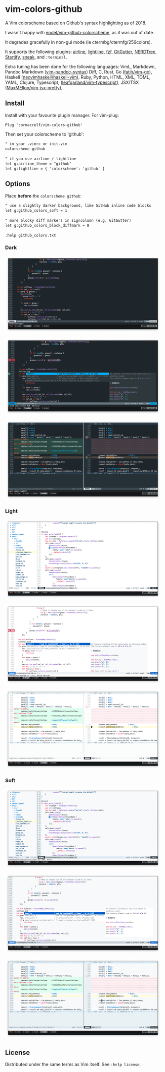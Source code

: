 # vim-colors-github

A Vim colorscheme based on Github's syntax highlighting as of 2018.

I wasn't happy with [endel/vim-github-colorscheme](https://github.com/endel/vim-github-colorscheme), as it was out of date.

It degrades gracefully in non-gui mode (ie ctermbg/ctermfg/256colors).

It supports the following plugins:
[airline](https://github.com/vim-airline/vim-airline),
[lightline](https://github.com/vim-airline/lightline),
[fzf](https://github.com/junegunn/fzf),
[GitGutter](https://github.com/airblade/vim-gitgutter),
[NERDTree](https://github.com/scrooloose/nerdtree),
[Startify](https://github.com/mhinz/vim-startify),
[sneak](https://github.com/justinmk/vim-sneak),
and `:terminal`.

Extra tuning has been done for the following languages:
VimL, Markdown, Pandoc Markdown 
([vim-pandoc-syntax](https://github.com/vim-pandoc/vim-pandoc-syntax))
Diff, C, Rust,
Go ([fatih/vim-go](https://github.com/fatih/vim-go)),
Haskell 
([neovimhaskell/haskell-vim](https://github.com/neovimhaskell/haskell-vim)),
Ruby, Python, HTML, XML, TOML, YAML, Clojure, Typescript,
([leafgarland/vim-typescript](https://github.com/leafgarland/vim-typescript)),
JSX/TSX 
([MaxMEllon/vim-jsx-pretty](https://github.com/MaxMEllon/vim-jsx-pretty)),. 


## Install

Install with your favourite plugin manager. For vim-plug:

```viml
Plug 'cormacrelf/vim-colors-github'
```

Then set your colorscheme to 'github':

```viml
" in your .vimrc or init.vim
colorscheme github

" if you use airline / lightline
let g:airline_theme = "github"
let g:lightline = { 'colorscheme': 'github' }
```

## Options

Place **before** the `colorscheme github`:

```viml
" use a slightly darker background, like GitHub inline code blocks
let g:github_colors_soft = 1

" more blocky diff markers in signcolumn (e.g. GitGutter)
let g:github_colors_block_diffmark = 0

:help github_colors.txt
```

### Dark

![Dark](shots/dark.png)

![Dark UI](shots/dark-ui-elements.png)

![Dark Diff](shots/dark-diff.png)

### Light

![Light](shots/light.png)

![Light UI](shots/light-ui-elements.png)

![Light Diff](shots/light-diff.png)

### Soft

![Soft](shots/soft.png)

![Soft UI](shots/soft-ui-elements.png)

![Soft Diff](shots/soft-diff.png)

## License

Distributed under the same terms as Vim itself. See `:help license`.
